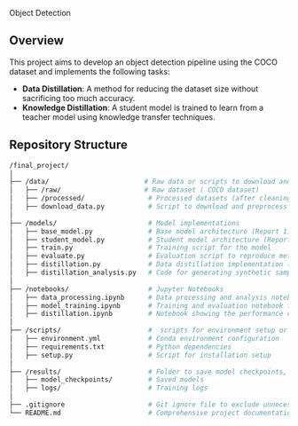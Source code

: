  Object Detection 

## Overview

This project aims to develop an object detection pipeline using the COCO dataset and implements the following tasks:

- **Data Distillation**: A method for reducing the dataset size without sacrificing too much accuracy.
- **Knowledge Distillation**: A student model is trained to learn from a teacher model using knowledge transfer techniques.

## Repository Structure

```bash
/final_project/
│
├── /data/                        # Raw data or scripts to download and preprocess data
│   ├── /raw/                     # Raw dataset ( COCO dataset)
│   ├── /processed/                # Processed datasets (after cleaning, augmentation, etc.)
│   ├── download_data.py           # Script to download and preprocess data
│
├── /models/                       # Model implementations
│   ├── base_model.py              # Base model architecture (Report 1)
│   ├── student_model.py           # Student model architecture (Report 3)
│   ├── train.py                   # Training script for the model
│   ├── evaluate.py                # Evaluation script to reproduce metrics from Report 1
│   ├── distillation.py            # Data distillation implementation (Report 2)
│   ├── distillation_analysis.py   # Code for generating synthetic samples and performance trade-offs
│
├── /notebooks/                    # Jupyter Notebooks 
│   ├── data_processing.ipynb      # Data processing and analysis notebook
│   ├── model_training.ipynb       # Training and evaluation notebook for the base model
│   ├── distillation.ipynb         # Notebook showing the performance comparison and analysis
│
├── /scripts/                      #  scripts for environment setup or utilities
│   ├── environment.yml            # Conda environment configuration
│   ├── requirements.txt           # Python dependencies
│   ├── setup.py                   # Script for installation setup
│
├── /results/                      # Folder to save model checkpoints, logs, and evaluation results
│   ├── model_checkpoints/         # Saved models
│   ├── logs/                      # Training logs
│
├── .gitignore                     # Git ignore file to exclude unnecessary files
└── README.md                      # Comprehensive project documentation

